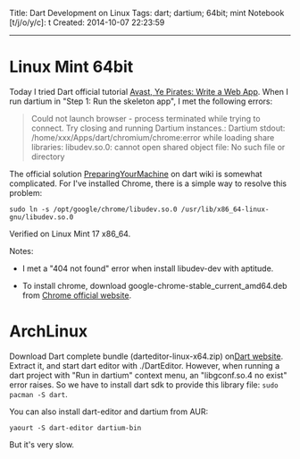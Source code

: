 Title: Dart Development on Linux
Tags: dart; dartium; 64bit; mint
Notebook [t/j/o/y/c]: t
Created: 2014-10-07 22:23:59

------

# Linux Mint 64bit

Today I tried Dart official tutorial [Avast, Ye Pirates: Write a Web App](https://www.dartlang.org/codelabs/darrrt/). When I run dartium in "Step 1: Run the skeleton app", I met the following errors:

> Could not launch browser - process terminated while trying to connect. Try closing and running Dartium instances.:
> Dartium stdout: /home/xxx/Apps/dart/chromium/chrome:error while loading share libraries: libudev.so.0: cannot open shared object file: No such file or directory

The official solution [PreparingYourMachine](https://code.google.com/p/dart/wiki/PreparingYourMachine) on dart wiki is somewhat complicated.
For I've installed Chrome, there is a simple way to resolve this problem:

    sudo ln -s /opt/google/chrome/libudev.so.0 /usr/lib/x86_64-linux-gnu/libudev.so.0

Verified on Linux Mint 17 x86_64.

Notes:

* I met a "404 not found" error when install libudev-dev with aptitude.

* To install chrome, download google-chrome-stable_current_amd64.deb from [Chrome official website](https://www.google.com/chrome/).

# ArchLinux

Download Dart complete bundle (darteditor-linux-x64.zip) on[Dart website](https://www.dartlang.org/).
Extract it, and start dart editor with ./DartEditor.
However, when running a dart project with "Run in dartium" context menu, an "libgconf.so.4 no exist" error raises.
So we have to install dart sdk to provide this library file: `sudo pacman -S dart`.

You can also install dart-editor and dartium from AUR:

    yaourt -S dart-editor dartium-bin

But it's very slow.
